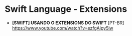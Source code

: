 # Swift Language - Extensions

- **[SWIFT] USANDO O EXTENSIONS DO SWIFT** [PT-BR] \
https://www.youtube.com/watch?v=ezfgAipy5iw